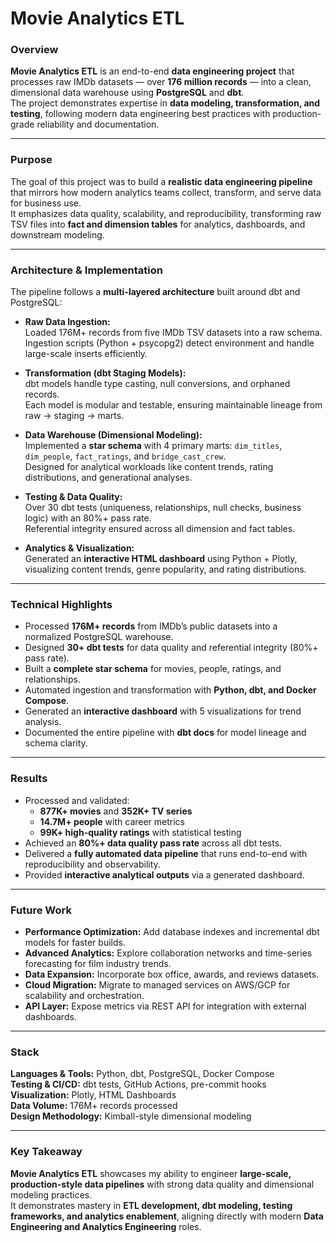 # Movie Analytics ETL

### Overview

**Movie Analytics ETL** is an end-to-end **data engineering project** that processes raw IMDb datasets — over **176 million records** — into a clean, dimensional data warehouse using **PostgreSQL** and **dbt**.  
The project demonstrates expertise in **data modeling, transformation, and testing**, following modern data engineering best practices with production-grade reliability and documentation.

---

### Purpose

The goal of this project was to build a **realistic data engineering pipeline** that mirrors how modern analytics teams collect, transform, and serve data for business use.  
It emphasizes data quality, scalability, and reproducibility, transforming raw TSV files into **fact and dimension tables** for analytics, dashboards, and downstream modeling.

---

### Architecture & Implementation

The pipeline follows a **multi-layered architecture** built around dbt and PostgreSQL:

- **Raw Data Ingestion:**  
  Loaded 176M+ records from five IMDb TSV datasets into a raw schema.  
  Ingestion scripts (Python + psycopg2) detect environment and handle large-scale inserts efficiently.

- **Transformation (dbt Staging Models):**  
  dbt models handle type casting, null conversions, and orphaned records.  
  Each model is modular and testable, ensuring maintainable lineage from raw → staging → marts.

- **Data Warehouse (Dimensional Modeling):**  
  Implemented a **star schema** with 4 primary marts: `dim_titles`, `dim_people`, `fact_ratings`, and `bridge_cast_crew`.  
  Designed for analytical workloads like content trends, rating distributions, and generational analyses.

- **Testing & Data Quality:**  
  Over 30 dbt tests (uniqueness, relationships, null checks, business logic) with an 80%+ pass rate.  
  Referential integrity ensured across all dimension and fact tables.

- **Analytics & Visualization:**  
  Generated an **interactive HTML dashboard** using Python + Plotly, visualizing content trends, genre popularity, and rating distributions.

---

### Technical Highlights

- Processed **176M+ records** from IMDb’s public datasets into a normalized PostgreSQL warehouse.
- Designed **30+ dbt tests** for data quality and referential integrity (80%+ pass rate).
- Built a **complete star schema** for movies, people, ratings, and relationships.
- Automated ingestion and transformation with **Python, dbt, and Docker Compose**.
- Generated an **interactive dashboard** with 5 visualizations for trend analysis.
- Documented the entire pipeline with **dbt docs** for model lineage and schema clarity.

---

### Results

- Processed and validated:
  - **877K+ movies** and **352K+ TV series**
  - **14.7M+ people** with career metrics
  - **99K+ high-quality ratings** with statistical testing
- Achieved an **80%+ data quality pass rate** across all dbt tests.
- Delivered a **fully automated data pipeline** that runs end-to-end with reproducibility and observability.
- Provided **interactive analytical outputs** via a generated dashboard.

---

### Future Work

- **Performance Optimization:** Add database indexes and incremental dbt models for faster builds.
- **Advanced Analytics:** Explore collaboration networks and time-series forecasting for film industry trends.
- **Data Expansion:** Incorporate box office, awards, and reviews datasets.
- **Cloud Migration:** Migrate to managed services on AWS/GCP for scalability and orchestration.
- **API Layer:** Expose metrics via REST API for integration with external dashboards.

---

### Stack

**Languages & Tools:** Python, dbt, PostgreSQL, Docker Compose  
**Testing & CI/CD:** dbt tests, GitHub Actions, pre-commit hooks  
**Visualization:** Plotly, HTML Dashboards  
**Data Volume:** 176M+ records processed  
**Design Methodology:** Kimball-style dimensional modeling

---

### Key Takeaway

**Movie Analytics ETL** showcases my ability to engineer **large-scale, production-style data pipelines** with strong data quality and dimensional modeling practices.  
It demonstrates mastery in **ETL development, dbt modeling, testing frameworks, and analytics enablement**, aligning directly with modern **Data Engineering and Analytics Engineering** roles.

